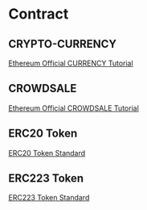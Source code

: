 # Contract

## CRYPTO-CURRENCY

[Ethereum Official CURRENCY Tutorial](https://ethereum.org/token)

## CROWDSALE

[Ethereum Official CROWDSALE Tutorial](https://www.ethereum.org/crowdsale)

## ERC20 Token

[ERC20 Token Standard](https://theethereum.wiki/w/index.php/ERC20_Token_Standard)

## ERC223 Token

[ERC223 Token Standard](https://github.com/Dexaran/ERC223-token-standard)
